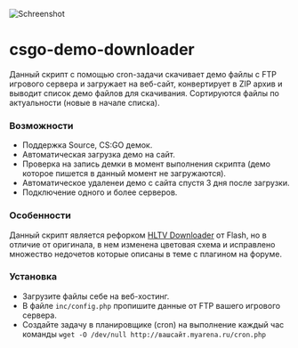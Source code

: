 ![Schreenshot](http://i.imgur.com/AmLfpUk.png "Screenshot")

# csgo-demo-downloader
Данный скрипт с помощью cron-задачи скачивает демо файлы с FTP игрового сервера и загружает на веб-сайт, конвертирует в ZIP архив и 
выводит список демо файлов для скачивания. Сортируются файлы по актуальности (новые в начале списка).

### Возможности
* Поддержка Source, CS:GO демок. 
* Автоматическая загрузка демо на сайт.
* Проверка на запись демки в момент выполнения скрипта (демо которое пишется в данный момент не загружаются).
* Автоматическое удаленеи демо с сайта спустя 3 дня после загрузки.
* Подключение одного и более серверов.

### Особенности
Данный скрипт является рефорком [HLTV Downloader](http://c-s.net.ua/forum/topic51621.html) от Flash, но в отличие от оригинала, в нем 
изменена цветовая схема и исправлено множество недочетов которые описаны в теме с плагином на форуме.

### Установка
* Загрузите файлы себе на веб-хостинг.
* В файле ```inc/config.php``` пропишите данные от FTP вашего игрового сервера.
* Создайте задачу в планировщике (cron) на выполнение каждый час команды ```wget -O /dev/null http://вашсайт.myarena.ru/cron.php```
